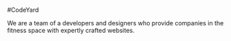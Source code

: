 #CodeYard

We are a team of a developers and designers who provide companies in the fitness space with expertly crafted websites.
